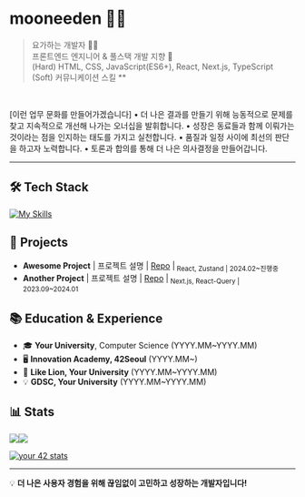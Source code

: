 # mooneeden 🧘‍♂️
  
> 요가하는 개발자 🧘‍♂️ <br/>
> 프론트엔드 엔지니어 & 풀스택 개발 지향 🚀  <br/>
> (Hard) HTML, CSS, JavaScript(ES6+), React, Next.js, TypeScript  <br/>
> (Soft) 커뮤니케이션 스킬  **
<br/>

[이런 업무 문화를 만들어가겠습니다]
• 더 나은 결과를 만들기 위해 능동적으로 문제를 찾고 지속적으로 개선해 나가는 오너십을 발휘합니다.
• 성장은 동료들과 함께 이뤄가는 것이라는 점을 인지하는 태도를 가지고 실천합니다.
• 품질과 일정 사이에 최선의 판단을 하고자 노력합니다.
• 토론과 합의를 통해 더 나은 의사결정을 만들어갑니다.

---

## 🛠 Tech Stack
[![My Skills](https://skillicons.dev/icons?i=js,ts,react,nextjs,tailwind,aws&perline=6)](https://skillicons.dev)  

## 🚀 Projects
- **Awesome Project** | 프로젝트 설명 | [Repo](https://github.com/your-repo) |<sub> React, Zustand | 2024.02~진행중 </sub>
- **Another Project** | 프로젝트 설명 | [Repo](https://github.com/your-repo) |<sub> Next.js, React-Query | 2023.09~2024.01 </sub>

## 📚 Education & Experience
- 🎓 **Your University**, Computer Science (YYYY.MM~YYYY.MM)  
- 🖥 **Innovation Academy, 42Seoul** (YYYY.MM~)  
- 🦁 **Like Lion, Your University** (YYYY.MM~YYYY.MM)  
- 💡 **GDSC, Your University** (YYYY.MM~YYYY.MM)  

## 📊 Stats
<div style="display: flex;">
  <a href="https://github.com/your-github">
    <img src="https://github-readme-stats.vercel.app/api?username=your-github&show_icons=true&theme=tokyonight" />
  </a>
   <a href="https://github.com/your-github">
    <img src="https://github-readme-stats.vercel.app/api/top-langs/?username=your-github&layout=compact&theme=tokyonight" />
  </a>
</div>

[![your 42 stats](https://badge.mediaplus.ma/darkblue/your-42-username?1337Badge=off&UM6P=off)](https://github.com/oakoudad/badge42)

---

💡 **더 나은 사용자 경험을 위해 끊임없이 고민하고 성장하는 개발자입니다!**  
